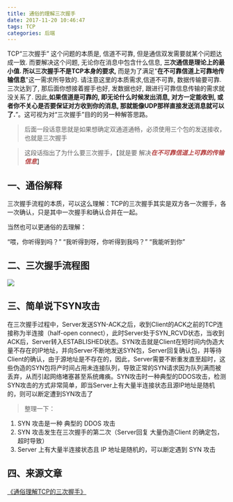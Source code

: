 ```yaml
---
title: 通俗的理解三次握手
date: 2017-11-20 10:46:47
tags: TCP
categories: 后端
---
```

TCP“三次握手” 这个问题的本质是, 信道不可靠, 但是通信双发需要就某个问题达成一致. 而要解决这个问题, 无论你在消息中包含什么信息, **三次通信是理论上的最小值. 所以三次握手不是TCP本身的要求,** 而是为了满足"**在不可靠信道上可靠地传输信息**"这一需求所导致的. 请注意这里的本质需求,信道不可靠, 数据传输要可靠. 三次达到了, 那后面你想接着握手也好, 发数据也好, 跟进行可靠信息传输的需求就没关系了. 因此,**如果信道是可靠的, 即无论什么时候发出消息, 对方一定能收到, 或者你不关心是否要保证对方收到你的消息, 那就能像UDP那样直接发送消息就可以了.**”。这可视为对“三次握手”目的的另一种解答思路。

>后面一段话意思就是如果想确定双通道通畅，必须使用三个包的发送接收，也就是三次握手

>这段话指出了为什么要三次握手，【就是要 解决<font color="#b74040">***在不可靠信道上可靠的传输信息***</font>】


## 一、通俗解释
三次握手流程的本质，可以这么理解：TCP的三次握手其实是双方各一次握手，各一次确认，只是其中一次握手和确认合并在一起。

当然也可以更通俗的去理解：

“喂，你听得到吗？”
“我听得到呀，你听得到我吗？”
“我能听到你”


## 二、三次握手流程图

![](https://ws3.sinaimg.cn/large/006tKfTcly1floczymys9j30fm0bdaan.jpg)


## 三、简单说下SYN攻击
在三次握手过程中，Server发送SYN-ACK之后，收到Client的ACK之前的TCP连接称为半连接（half-open connect），此时Server处于SYN_RCVD状态，当收到ACK后，Server转入ESTABLISHED状态。SYN攻击就是Client在短时间内伪造大量不存在的IP地址，并向Server不断地发送SYN包，Server回复确认包，并等待Client的确认，由于源地址是不存在的，因此，Server需要不断重发直至超时，这些伪造的SYN包将产时间占用未连接队列，导致正常的SYN请求因为队列满而被丢弃，从而引起网络堵塞甚至系统瘫痪。SYN攻击时一种典型的DDOS攻击，检测SYN攻击的方式非常简单，即当Server上有大量半连接状态且源IP地址是随机的，则可以断定遭到SYN攻击了

>整理一下：
1. SYN 攻击是一种 典型的 DDOS 攻击
2. SYN 攻击发生在三次握手的第二次（Server回复 大量伪造Client 的确定包，超时导致）
3. Server 上有大量半连接状态且 IP 地址是随机的，可以断定遇到 SYN 攻击


## 四、来源文章
[《通俗理解TCP的三次握手》](http://mp.weixin.qq.com/s/B2ZRYbLIGlqsOBMjy5PY3g)